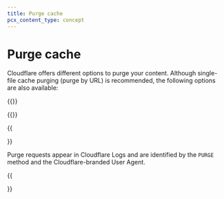 ```yaml
---
title: Purge cache
pcx_content_type: concept
---
```


# Purge cache

Cloudflare offers different options to purge your content. Although single-file cache purging (purge by URL) is recommended, the following options are also available:

{{<directory-listing>}}

{{<feature-table id="cache.purge_cache">}}

{{<Aside type="note" header="Note">}}

Purge requests appear in Cloudflare Logs and are identified by the `PURGE` method and the Cloudflare-branded User Agent.

{{</Aside>}}
